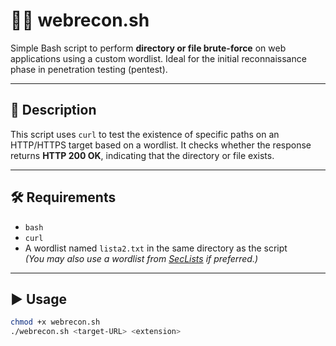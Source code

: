 # 🕵️‍♂️ webrecon.sh

Simple Bash script to perform **directory or file brute-force** on web applications using a custom wordlist. Ideal for the initial reconnaissance phase in penetration testing (pentest).

---

## 📂 Description

This script uses `curl` to test the existence of specific paths on an HTTP/HTTPS target based on a wordlist. It checks whether the response returns **HTTP 200 OK**, indicating that the directory or file exists.

---

## 🛠️ Requirements

- `bash`
- `curl`
- A wordlist named `lista2.txt` in the same directory as the script  
  _(You may also use a wordlist from [SecLists](https://github.com/danielmiessler/SecLists) if preferred.)_

---

## ▶️ Usage

```bash
chmod +x webrecon.sh
./webrecon.sh <target-URL> <extension>
```
